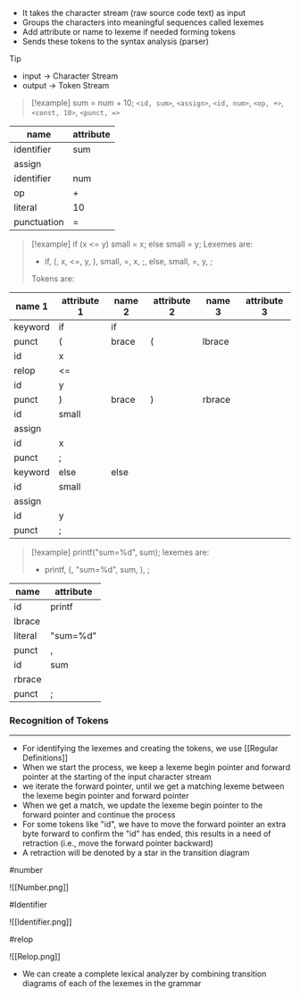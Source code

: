 - It takes the character stream (raw source code text) as input
- Groups the characters into meaningful sequences called lexemes
- Add attribute or name to lexeme if needed forming tokens
- Sends these tokens to the syntax analysis (parser)

>[!tip]
>- input -> Character Stream
>- output -> Token Stream

>[!example]
>sum = num + 10;
>`<id, sum>`, `<assign>`, `<id, num>`, `<op, +>`, `<const, 10>`, `<punct, =>`

| name        | attribute |
| ----------- | --------- |
| identifier  | sum       |
| assign      |           |
| identifier  | num       |
| op          | +         |
| literal     | 10        |
| punctuation | =         |

>[!example]
>if (x <= y) small = x; else small = y;
>Lexemes are:
>
>- if, (, x, <=, y, ), small, =, x, ;, else, small, =, y, ;
>
>Tokens are: 

| name 1  | attribute 1 | name 2 | attribute 2 | name 3 | attribute 3 |
| ------- | ----------- | ------ | ----------- | ------ | ----------- |
| keyword | if          | if     |             |        |             |
| punct   | (           | brace  | (           | lbrace |             |
| id      | x           |        |             |        |             |
| relop   | <=          |        |             |        |             |
| id      | y           |        |             |        |             |
| punct   | )           | brace  | )           | rbrace |             |
| id      | small       |        |             |        |             |
| assign  |             |        |             |        |             |
| id      | x           |        |             |        |             |
| punct   | ;           |        |             |        |             |
| keyword | else        | else   |             |        |             |
| id      | small       |        |             |        |             |
| assign  |             |        |             |        |             |
| id      | y           |        |             |        |             |
| punct   | ;           |        |             |        |             |

>[!example]
>printf("sum=%d", sum);
>lexemes are: 
>- printf, (, "sum=%d", sum, ), ;

| name    | attribute |
| ------- | --------- |
| id      | printf    |
| lbrace  |           |
| literal | "sum=%d"  |
| punct   | ,         |
| id      | sum       |
| rbrace  |           |
| punct   | ;         |
### Recognition of Tokens
---
- For identifying the lexemes and creating the tokens, we use [[Regular Definitions]]
- When we start the process, we keep a lexeme begin pointer and forward pointer at the starting of the input character stream
- we iterate the forward pointer, until we get a matching lexeme between the lexeme begin pointer and forward pointer
- When we get a match, we update the lexeme begin pointer to the forward pointer and continue the process
- For some tokens like "id", we have to move the forward pointer an extra byte forward to confirm the "id" has ended, this results in a need of retraction (i.e., move the forward pointer backward)
- A retraction will be denoted by a star in the transition diagram

#number

![[Number.png]]

#Identifier

![[Identifier.png]]

#relop

![[Relop.png]]

- We can create a complete lexical analyzer by combining transition diagrams of each of the lexemes in the grammar

